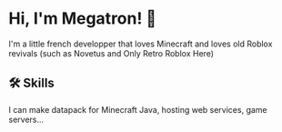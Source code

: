 # Hi, I'm Megatron! 👋

I'm a little french developper that loves Minecraft and loves old Roblox revivals (such as Novetus and Only Retro Roblox Here)

## 🛠 Skills
I can make datapack for Minecraft Java, hosting web services, game servers...
